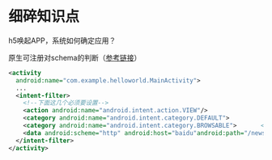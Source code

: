 # 细碎知识点

h5唤起APP，系统如何确定应用？

原生可注册对schema的判断（[参考链接](https://www.cnblogs.com/zhang-cb/p/7093769.html)）
```xml
<activity
  android:name="com.example.helloworld.MainActivity">
  ...　
  <intent-filter>
    <!--下面这几个必须要设置-->
    <action android:name="android.intent.action.VIEW"/>   
    <category android:name="android.intent.category.DEFAULT">             
    <category android:name="android.intent.category.BROWSABLE">　　　　<!--协议部分-->
    <data android:scheme="http" android:host="baidu"android:path="/news" android:port="8080"/>    
  </intent-filter> 
</activity>
```
